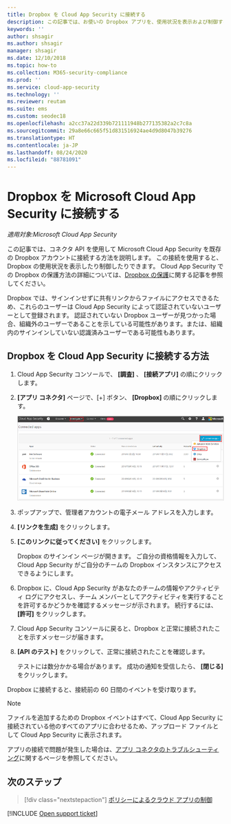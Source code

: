 ```yaml
---
title: Dropbox を Cloud App Security に接続する
description: この記事では、お使いの Dropbox アプリを、使用状況を表示および制御する API コネクタを使用して、Cloud App Security に接続する方法について説明します。
keywords: ''
author: shsagir
ms.author: shsagir
manager: shsagir
ms.date: 12/10/2018
ms.topic: how-to
ms.collection: M365-security-compliance
ms.prod: ''
ms.service: cloud-app-security
ms.technology: ''
ms.reviewer: reutam
ms.suite: ems
ms.custom: seodec18
ms.openlocfilehash: a2cc37a22d339b721111948b277135382a2c7c8a
ms.sourcegitcommit: 29a8e66c665f51d831516924ae4d9d8047b39276
ms.translationtype: HT
ms.contentlocale: ja-JP
ms.lasthandoff: 08/24/2020
ms.locfileid: "88781091"
---
```

# <a name="connect-dropbox-to-microsoft-cloud-app-security"></a>Dropbox を Microsoft Cloud App Security に接続する

*適用対象:Microsoft Cloud App Security*

この記事では、コネクタ API を使用して Microsoft Cloud App Security を既存の Dropbox アカウントに接続する方法を説明します。 この接続を使用すると、Dropbox の使用状況を表示したり制御したりできます。 Cloud App Security での Dropbox の保護方法の詳細については、[Dropbox の保護](protect-dropbox.md)に関する記事を参照してください。

Dropbox では、サインインせずに共有リンクからファイルにアクセスできるため、これらのユーザーは Cloud App Security によって認証されていないユーザーとして登録されます。 認証されていない Dropbox ユーザーが見つかった場合、組織外のユーザーであることを示している可能性があります。または、組織内のサインインしていない認識済みユーザーである可能性もあります。

## <a name="how-to-connect-dropbox-to-cloud-app-security"></a>Dropbox を Cloud App Security に接続する方法

1. Cloud App Security コンソールで、 **[調査]** 、 **[接続アプリ]** の順にクリックします。

2. **[アプリ コネクタ]** ページで、[+] ボタン、 **[Dropbox]** の順にクリックします。

    ![Dropbox の接続](media/connect-dropbox.png "Dropbox の接続")

3. ポップアップで、管理者アカウントの電子メール アドレスを入力します。

4. **[リンクを生成]** をクリックします。

5. **[このリンクに従ってください]** をクリックします。

    Dropbox のサインイン ページが開きます。 ご自分の資格情報を入力して、Cloud App Security がご自分のチームの Dropbox インスタンスにアクセスできるようにします。

6. Dropbox に、Cloud App Security があなたのチームの情報やアクティビティ ログにアクセスし、チーム メンバーとしてアクティビティを実行することを許可するかどうかを確認するメッセージが示されます。 続行するには、 **[許可]** をクリックします。

7. Cloud App Security コンソールに戻ると、Dropbox と正常に接続されたことを示すメッセージが届きます。

8. **[API のテスト]** をクリックして、正常に接続されたことを確認します。

    テストには数分かかる場合があります。 成功の通知を受信したら、 **[閉じる]** をクリックします。

Dropbox に接続すると、接続前の 60 日間のイベントを受け取ります。

> [!NOTE]
> ファイルを追加するための Dropbox イベントはすべて、Cloud App Security に接続されている他のすべてのアプリに合わせるため、アップロード ファイルとして Cloud App Security に表示されます。

アプリの接続で問題が発生した場合は、[アプリ コネクタのトラブルシューティング](troubleshooting-api-connectors-using-error-messages.md)に関するページを参照してください。

## <a name="next-steps"></a>次のステップ

> [!div class="nextstepaction"]
> [ポリシーによるクラウド アプリの制御](control-cloud-apps-with-policies.md)

[!INCLUDE [Open support ticket](includes/support.md)]
